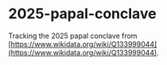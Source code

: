 # 2025-papal-conclave
Tracking the 2025 papal conclave from [https://www.wikidata.org/wiki/Q133999044](https://www.wikidata.org/wiki/Q133999044).
